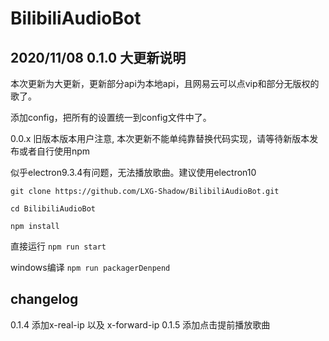 # BilibiliAudioBot


## 2020/11/08 0.1.0 大更新说明

本次更新为大更新，更新部分api为本地api，且网易云可以点vip和部分无版权的歌了。

添加config，把所有的设置统一到config文件中了。

0.0.x 旧版本版本用户注意, 本次更新不能单纯靠替换代码实现，请等待新版本发布或者自行使用npm

似乎electron9.3.4有问题，无法播放歌曲。建议使用electron10

```
git clone https://github.com/LXG-Shadow/BilibiliAudioBot.git

cd BilibiliAudioBot

npm install
````

直接运行
`
npm run start
`

windows编译
`
npm run packagerDenpend
`


## changelog

0.1.4 添加x-real-ip 以及 x-forward-ip
0.1.5 添加点击提前播放歌曲